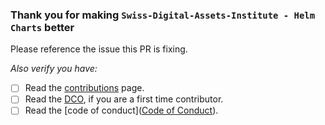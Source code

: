 ### Thank you for making `Swiss-Digital-Assets-Institute - Helm Charts` better

Please reference the issue this PR is fixing.

*Also verify you have:*

* [ ] Read the [contributions](../CONTRIBUTING.md) page.
* [ ] Read the [DCO](../DCO), if you are a first time contributor.
* [ ] Read the [code of conduct]([Code of Conduct](https://github.com/Swiss-Digital-Assets-Institute/.github/blob/main/CODE_OF_CONDUCT.md)).
